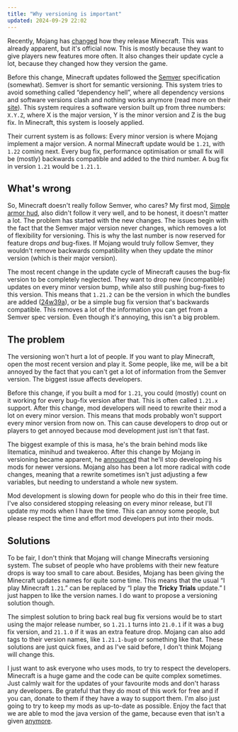 ```yaml
---
title: "Why versioning is important"
updated: 2024-09-29 22:02
---
```


Recently, Mojang has [changed](https://www.minecraft.net/en-us/article/the-future-of-minecrafts-development) how they release Minecraft. This was already apparent, but it's official now. This is mostly because they want to give players new features more often. It also changes their update cycle a lot, because they changed how they version the game.

Before this change, Minecraft updates followed the [Semver](https://semver.org/) specification (somewhat). Semver is short for semantic versioning. This system tries to avoid something called “dependency hell”, where all dependency versions and software versions clash and nothing works anymore (read more on their [site](https://semver.org/#introduction)). This system requires a software version built up from three numbers: `X.Y.Z`, where X is the major version, Y is the minor version and Z is the bug fix. In Minecraft, this system is loosely applied.

Their current system is as follows: Every minor version is where Mojang implement a major version. A normal Minecraft update would be `1.21`, with `1.22` coming next. Every bug fix, performance optimisation or small fix will be (mostly) backwards compatible and added to the third number. A bug fix in version `1.21` would be `1.21.1`.

## What's wrong

So, Minecraft doesn't really follow Semver, who cares? My first mod, [Simple armor hud](https://github.com/legoraft/simple-armor-hud/releases), also didn't follow it very well, and to be honest, it doesn't matter a lot. The problem has started with the new changes. The issues begin with the fact that the Semver major version never changes, which removes a lot of flexibility for versioning. This is why the last number is now reserved for feature drops _and_ bug-fixes. If Mojang would truly follow Semver, they wouldn't remove backwards compatibility when they update the minor version (which is their major version).

The most recent change in the update cycle of Minecraft causes the bug-fix version to be completely neglected. They want to drop new (incompatible) updates on every minor version bump, while also still pushing bug-fixes to this version. This means that `1.21.2` can be the version in which the bundles are added ([24w39a](https://www.minecraft.net/en-us/article/minecraft-snapshot-24w39a)), or be a simple bug fix version that's backwards compatible. This removes a lot of the information you can get from a Semver spec version. Even though it's annoying, this isn't a big problem.

## The problem

The versioning won't hurt a lot of people. If you want to play Minecraft, open the most recent version and play it. Some people, like me, will be a bit annoyed by the fact that you can't get a lot of information from the Semver version. The biggest issue affects developers.

Before this change, if you built a mod for `1.21`, you could (mostly) count on it working for every bug-fix version after that. This is often called `1.21.x` support. After this change, mod developers will need to rewrite their mod a lot on every minor version. This means that mods probably won't support every minor version from now on. This can cause developers to drop out or players to get annoyed because mod development just isn't that fast.

The biggest example of this is masa, he's the brain behind mods like litematica, minihud and tweakeroo. After this change by Mojang in versioning became apparent, he [announced](https://www.reddit.com/r/litematica/comments/1di4o3h/announcement_about_litematicas_future_and_updates/) that he'll stop developing his mods for newer versions. Mojang also has been a lot more radical with code changes, meaning that a rewrite sometimes isn't just adjusting a few variables, but needing to understand a whole new system.

Mod development is slowing down for people who do this in their free time. I've also considered stopping releasing on every minor release, but I'll update my mods when I have the time. This can annoy some people, but please respect the time and effort mod developers put into their mods.

## Solutions

To be fair, I don't think that Mojang will change Minecrafts versioning system. The subset of people who have problems with their new feature drops is way too small to care about. Besides, Mojang has been giving the Minecraft updates names for quite some time. This means that the usual “I play Minecraft `1.21`.” can be replaced by “I play the **Tricky Trials** update.” I just happen to like the version names. I do want to propose a versioning solution though.

The simplest solution to bring back real bug fix versions would be to start using the major release number, so `1.21.1` turns into `21.0.1` if it was a bug fix version, and `21.1.0` if it was an extra feature drop. Mojang can also add tags to their version names, like `1.21.1-bug0` or something like that. These solutions are just quick fixes, and as I've said before, I don't think Mojang will change this.

I just want to ask everyone who uses mods, to try to respect the developers. Minecraft is a huge game and the code can be quite complex sometimes. Just calmly wait for the updates of your favourite mods and don't harass any developers. Be grateful that they do most of this work for free and if you can, donate to them if they have a way to support them. I'm also just going to try to keep my mods as up-to-date as possible. Enjoy the fact that we are able to mod the java version of the game, because even that isn't a given [anymore](https://www.reddit.com/r/MCPE/comments/1d9j3cb/modding_for_mcbe_is_actively_getting_supressed/).